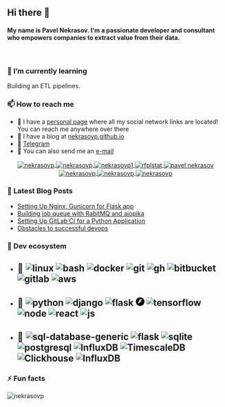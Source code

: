 ## Hi there 👋

#### My name is Pavel Nekrasov. I'm a passionate developer and consultant who empowers companies to extract value from their data.
&nbsp;

### 🌱 I’m currently learning

Building an ETL pipelines.

### 📫 How to reach me

- 🔗 I have a [personal page](https://nekrasovp.github.io/pages/about.html) where all my social network links are located! You can reach me anywhere over there
- 📝 I have a blog at [nekrasovp.github.io](https://nekrasovp.github.io/category/blog.html)
- 💬 [Telegram](https://t.me/def12)
- 📧 You can also send me an [e-mail](mailto:nekrasovp@gmail.com)

<!-- Social links -->
<p align="center">
  <a href="https://fb.com/nekrasovp" target="blank">
    <img align="center" src="https://cdn.jsdelivr.net/npm/simple-icons@3.0.1/icons/facebook.svg" alt="nekrasovp" height="20" width="20" />
  </a>
  <a href="https://linkedin.com/in/nekrasovp" target="blank">
    <img align="center" src="https://cdn.jsdelivr.net/npm/simple-icons@3.0.1/icons/linkedin.svg" alt="nekrasovp" height="20" width="20" />
  </a>
  <a href="https://twitter.com/nekrasovp1" target="blank">
    <img align="center" src="https://cdn.jsdelivr.net/npm/simple-icons@3.0.1/icons/twitter.svg" alt="nekrasovp1" height="20" width="20" />
  </a>
  <a href="https://kaggle.com/rfplstat" target="blank">
    <img align="center" src="https://cdn.jsdelivr.net/npm/simple-icons@3.0.1/icons/kaggle.svg" alt="rfplstat" height="20" width="20" />
  </a>
  <a href="https://dribbble.com/Nekrasovp" target="blank">
    <img align="center" src="https://cdn.jsdelivr.net/npm/simple-icons@3.0.1/icons/dribbble.svg" alt="pavel nekrasov" height="20" width="20" />
  </a>
    <a href="https://codepen.io/nekrasovp" target="blank">
    <img align="center" src="https://cdn.jsdelivr.net/npm/simple-icons@3.0.1/icons/codepen.svg" alt="nekrasovp" height="20" width="20" />
  </a>
  <a href="https://codesandbox.com/nekrasovp" target="blank">
    <img align="center" src="https://cdn.jsdelivr.net/npm/simple-icons@3.0.1/icons/codesandbox.svg" alt="nekrasovp" height="20" width="20" />
  </a>
  <a href="https://www.codewars.com/users/nekrasovp@gmail.com" target="blank">
    <img align="center" src="https://cdn.jsdelivr.net/npm/simple-icons@3.0.1/icons/codewars.svg" alt="nekrasovp" height="20" width="20" />
  </a>
</p>

### 📝 Latest Blog Posts
<!-- BLOG-POST-LIST:START -->
- [Setting Up Nginx, Gunicorn for Flask app](https://nekrasovp.github.io/setting-up-nginx-gunicorn-flask.html)
- [Building job queue with RabitMQ and aiopika](https://nekrasovp.github.io/building-job-queue.html)
- [Setting Up GitLab CI for a Python Application](https://nekrasovp.github.io/setting-up-gitlab-ci.html)
- [Obstacles to successful devops](https://nekrasovp.github.io/devops-questions.html)
<!-- BLOG-POST-LIST:END -->

### 📑 Dev ecosystem

- ## 🎷 <img src="https://www.vectorlogo.zone/logos/linux/linux-icon.svg" alt="linux" width="20" height="20"/> <img src="https://www.vectorlogo.zone/logos/gnu_bash/gnu_bash-icon.svg" alt="bash" width="20" height="20"/> <img src="https://www.vectorlogo.zone/logos/docker/docker-icon.svg" alt="docker" width="20" height="20"/> <img src="https://www.vectorlogo.zone/logos/git-scm/git-scm-icon.svg" alt="git" width="20" height="20"/> <img src="https://www.vectorlogo.zone/logos/github/github-icon.svg" alt="gh" width="20" height="20"/> <img src="https://www.vectorlogo.zone/logos/bitbucket/bitbucket-icon.svg" alt="bitbucket" width="20" height="20"/> <img src="https://www.vectorlogo.zone/logos/gitlab/gitlab-icon.svg" alt="gitlab" width="20" height="20"/> <img src="https://www.vectorlogo.zone/logos/amazon_aws/amazon_aws-icon.svg" alt="aws" width="20" height="20"/>

- ## 🎸 <img src="https://www.vectorlogo.zone/logos/python/python-icon.svg" alt="python" width="20" height="20"/> <img src="https://www.vectorlogo.zone/logos/djangoproject/djangoproject-icon.svg" alt="django" width="20" height="20"/> <img src="https://www.vectorlogo.zone/logos/pocoo_flask/pocoo_flask-icon.svg" alt="flask" width="20" height="20"/> <img src="https://raw.githubusercontent.com/simple-icons/simple-icons/36423c86ef0763e85658bf88e681e967ce634363/icons/fastapi.svg" alt="fastapi" width="20" height="20"/> <img src="https://www.vectorlogo.zone/logos/tensorflow/tensorflow-icon.svg" alt="tensorflow" width="20" height="20"/> <img src="https://www.vectorlogo.zone/logos/nodejs/nodejs-icon.svg" alt="node" width="20" height="20"/> <img src="https://www.vectorlogo.zone/logos/reactjs/reactjs-icon.svg" alt="react" width="20" height="20"/> <img src="https://www.vectorlogo.zone/logos/javascript/javascript-icon.svg" alt="js" width="20" height="20"/>

- ## 🥁 <img src="https://raw.githubusercontent.com/amido/azure-vector-icons/master/renders/sql-database-generic.png" alt="sql-database-generic" width="20" height="20"/> <img src="https://www.vectorlogo.zone/logos/graphql/graphql-icon.svg" alt="flask" width="20" height="20"/> <img src="https://www.vectorlogo.zone/logos/sqlite/sqlite-icon.svg" alt="sqlite" width="20" height="20"/> <img src="https://www.vectorlogo.zone/logos/postgresql/postgresql-icon.svg" alt="postgresql" width="20" height="20"/> <img src="https://www.vectorlogo.zone/logos/influxdata/influxdata-icon.svg" alt="InfluxDB"  width="20" height="20"/> <img src="https://raw.githubusercontent.com/simple-icons/simple-icons/36423c86ef0763e85658bf88e681e967ce634363/icons/timescale.svg" alt="TimescaleDB"  width="20" height="20"/> <img src="https://cdn.worldvectorlogo.com/logos/clickhouse.svg" alt="Clickhouse"  width="20" height="20"/> <img src="https://www.vectorlogo.zone/logos/mongodb/mongodb-icon.svg" alt="InfluxDB"  width="20" height="20"/>


### ⚡ Fun facts

![nekrasovp](https://komarev.com/ghpvc/?username=nekrasovp&style=plastic&color=green)
<!--
![nekrasovp](https://github-readme-stats.vercel.app/api/top-langs/?username=nekrasovp&layout=compact&hide=html&count_private=true)
-->
<!--
![nekrasovp](https://github-readme-stats.vercel.app/api?username=nekrasovp&show_icons=true&hide=contribs,prs&count_private=true&theme=buefy&include_all_commits=Tre&include_all_commits=True&layout=compact&card_width=200)
-->
